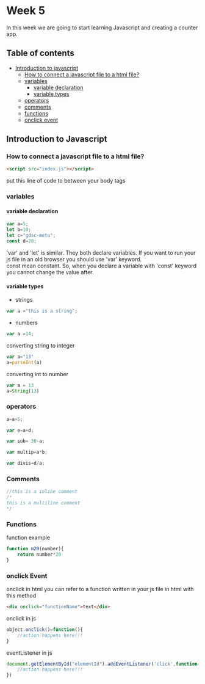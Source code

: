 # Week 5
In this week we are going to start learning Javascript and creating a counter app.
## Table of contents
- [Introduction to javascript](#introduction-to-javascript)
    - [How to connect a javascript file to a html file?](#how-to-connect-a-javascript-file-to-a-html-file)
    - [variables](#variables)
        - [variable declaration](#variable-declaration)
        - [variable types](#variable-types)
    - [operators](#operators)
    - [comments](#comments)
    - [functions](#functions)
    - [onclick event](#onclick-event)

## Introduction to Javascript
### How to connect a javascript file to a html file?
```html
<script src="index.js"></script>
```
put this line of code to between your body tags

### variables

#### variable declaration
```js
var a=5;
let b=10;
let c="gdsc-metu";
const d=20;
```
'var' and 'let' is similar. They both declare variables. If you want to run your js file in an old browser you should use 'var' keyword.  
const mean constant. So, when you declare a variable with 'const' keyword you cannot change the value after.
#### variable types
- strings
```js
var a ="this is a string";
```
- numbers
```js
var a =14;
```
converting string to integer
```js
var a="13"
a=parseInt(a)
```
converting int to number
```js
var a = 13
a=String(13)
```
### operators
```js
a=a+5;

var e=a+d;

var sub= 30-a;

var multip=a*b;

var divis=d/a;

```
### Comments
```js
//this is a inline comment
/*
this is a multiline comment
*/
```

### Functions
function example
```js
function m20(number){
    return number*20
}
```
### onclick Event
onclick in html 
you can refer to a function written in your js file in html with this method 
```html
<div onclick="functionName">text</div>
```
onclick in js
```js
object.onclick()=function(){
    //action happens here!!!
}
```
eventListener in js
```js
document.getElementById("elementId").addEventListener('click',function(){
    //action happens here!!!
})
```